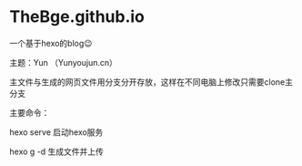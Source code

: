 # TheBge.github.io

一个基于hexo的blog😉

主题：Yun （Yunyoujun.cn）

主文件与生成的网页文件用分支分开存放，这样在不同电脑上修改只需要clone主分支

主要命令：

hexo serve 启动hexo服务

hexo g -d 生成文件并上传
